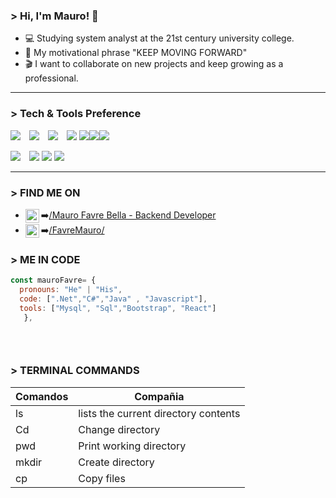 ### > Hi, I'm Mauro! 🤙  


* 💻 Studying system analyst at the 21st century university college. 
* 👀 My motivational phrase "KEEP MOVING FORWARD"  
* 🎬 I want to collaborate on new projects and keep growing as a professional.
---

### > Tech & Tools Preference

<img src = "https://img.shields.io/badge/-C%23-0078D7?style=flat&logo=c-sharp&logoColor=white" style="margin-right: 10px;"> <img src="https://img.shields.io/badge/-Java-007396?style=flat&logo=java&logoColor=white" style="margin-right: 10px;" > <img src="https://img.shields.io/badge/-MySQL-4479A1?style=flat&logo=mysql&logoColor=white" style="margin-right: 10px;">
<img src="https://img.shields.io/badge/-SQL-CC2927?style=flat&logo=microsoft-sql-server&logoColor=white"> <img src="https://img.shields.io/badge/-JavaScript-eed718?style=flat&logo=javascript&logoColor=ffffff"><img src="https://img.shields.io/badge/-React-000000?style=flat&logo=react&logoColor=00c8ff"><img src = "https://img.shields.io/badge/-CSS3-1572B6?style=flat&logo=css3&logoColor=white">

<img src="http://img.shields.io/badge/-Git-F1502F?style=flat&logo=git&logoColor=FFFFFF" style="margin-right: 10px;"> <img src="http://img.shields.io/badge/-Github-000000?style=flat&logo=github&logoColor=FFFFFF"> <img src="https://img.shields.io/badge/-Bootstrap-563D7C?style=flat&logo=bootstrap&logoColor=white"> <img src="http://img.shields.io/badge/-VS%20Code-007ACC?style=flat&logo=visual%20studio%20code&logoColor=white">


---

### > FIND ME ON 

* <img align="left" width="22px" src="https://cdn.jsdelivr.net/npm/simple-icons@v3/icons/linkedin.svg" /> ➡️[/Mauro Favre Bella - Backend Developer](https://www.linkedin.com/in/maurofavre2/)
* <img align="left" width="22px" src="https://cdn.jsdelivr.net/npm/simple-icons@v3/icons/instagram.svg" /> ➡️[/FavreMauro/](https://www.instagram.com/maurofavre/)


### > ME IN CODE
```javascript
const mauroFavre= {
  pronouns: "He" | "His",
  code: [".Net","C#","Java" , "Javascript"],
  tools: ["Mysql", "Sql","Bootstrap", "React"]
   },
 

 
``` 
### > TERMINAL COMMANDS  
| Comandos        | Compañia    | 
|-------------------|-------------|
|  ls |  lists the current directory contents |
|    Cd | Change directory |
|  pwd|  Print working directory |
|     mkdir     | Create directory  |
|    cp      | Copy files       |
```
